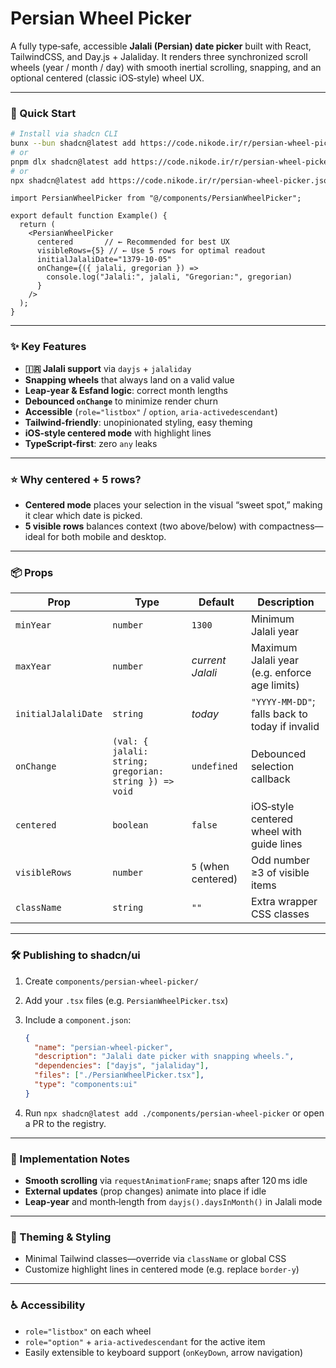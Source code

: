 # Persian Wheel Picker

A fully type‑safe, accessible **Jalali (Persian) date picker** built with React, TailwindCSS, and Day.js + Jalaliday. It renders three synchronized scroll wheels (year / month / day) with smooth inertial scrolling, snapping, and an optional centered (classic iOS‑style) wheel UX.

---

### 🚀 Quick Start

```bash
# Install via shadcn CLI
bunx --bun shadcn@latest add https://code.nikode.ir/r/persian-wheel-picker.json
# or
pnpm dlx shadcn@latest add https://code.nikode.ir/r/persian-wheel-picker.json
# or
npx shadcn@latest add https://code.nikode.ir/r/persian-wheel-picker.json
```

```tsx
import PersianWheelPicker from "@/components/PersianWheelPicker";

export default function Example() {
  return (
    <PersianWheelPicker
      centered       // ← Recommended for best UX
      visibleRows={5} // ← Use 5 rows for optimal readout
      initialJalaliDate="1379-10-05"
      onChange={({ jalali, gregorian }) =>
        console.log("Jalali:", jalali, "Gregorian:", gregorian)
      }
    />
  );
}
```

---

### ✨ Key Features

* **🇮🇷 Jalali support** via `dayjs` + `jalaliday`
* **Snapping wheels** that always land on a valid value
* **Leap‑year & Esfand logic**: correct month lengths
* **Debounced `onChange`** to minimize render churn
* **Accessible** (`role="listbox"` / `option`, `aria-activedescendant`)
* **Tailwind‑friendly**: unopinionated styling, easy theming
* **iOS‑style centered mode** with highlight lines
* **TypeScript‑first**: zero `any` leaks

---

### ⭐️ Why **centered** + **5 rows**?

* **Centered mode** places your selection in the visual “sweet spot,” making it clear which date is picked.
* **5 visible rows** balances context (two above/below) with compactness—ideal for both mobile and desktop.

---

### 📦 Props

| Prop                | Type                                                   | Default             | Description                                    |
| ------------------- | ------------------------------------------------------ | ------------------- | ---------------------------------------------- |
| `minYear`           | `number`                                               | `1300`              | Minimum Jalali year                            |
| `maxYear`           | `number`                                               | *current Jalali*    | Maximum Jalali year (e.g. enforce age limits)  |
| `initialJalaliDate` | `string`                                               | *today*             | `"YYYY-MM-DD"`; falls back to today if invalid |
| `onChange`          | `(val: { jalali: string; gregorian: string }) => void` | `undefined`         | Debounced selection callback                   |
| `centered`          | `boolean`                                              | `false`             | iOS‑style centered wheel with guide lines      |
| `visibleRows`       | `number`                                               | `5` (when centered) | Odd number ≥3 of visible items                 |
| `className`         | `string`                                               | `""`                | Extra wrapper CSS classes                      |

---

### 🛠️ Publishing to shadcn/ui

1. Create `components/persian-wheel-picker/`

2. Add your `.tsx` files (e.g. `PersianWheelPicker.tsx`)

3. Include a `component.json`:

   ```json
   {
     "name": "persian-wheel-picker",
     "description": "Jalali date picker with snapping wheels.",
     "dependencies": ["dayjs", "jalaliday"],
     "files": ["./PersianWheelPicker.tsx"],
     "type": "components:ui"
   }
   ```

4. Run `npx shadcn@latest add ./components/persian-wheel-picker` or open a PR to the registry.

---

### 🧩 Implementation Notes

* **Smooth scrolling** via `requestAnimationFrame`; snaps after 120 ms idle
* **External updates** (prop changes) animate into place if idle
* **Leap‑year** and month‑length from `dayjs().daysInMonth()` in Jalali mode

---

### 🎨 Theming & Styling

* Minimal Tailwind classes—override via `className` or global CSS
* Customize highlight lines in centered mode (e.g. replace `border-y`)

---

### ♿ Accessibility

* `role="listbox"` on each wheel
* `role="option"` + `aria-activedescendant` for the active item
* Easily extensible to keyboard support (`onKeyDown`, arrow navigation)
